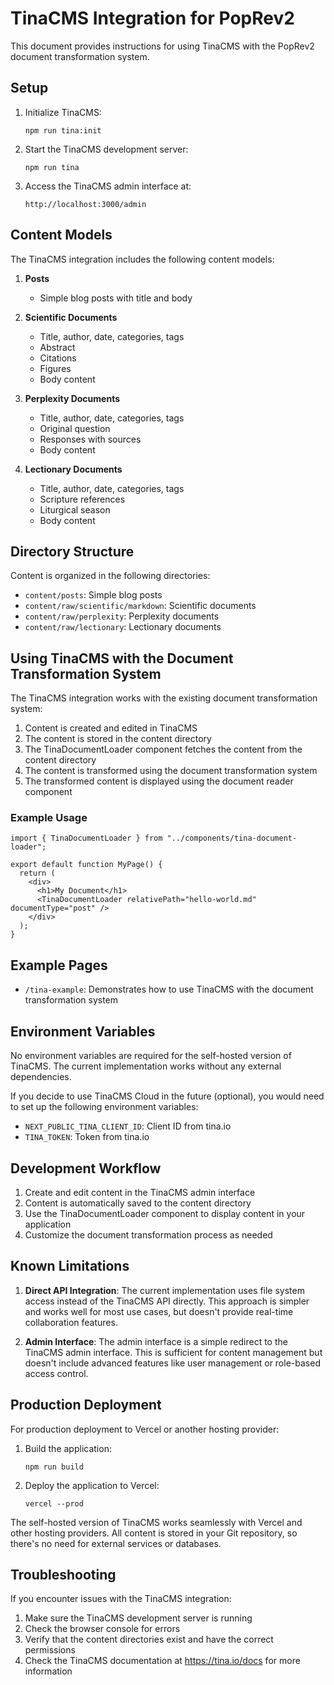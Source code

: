 # TinaCMS Integration for PopRev2

This document provides instructions for using TinaCMS with the PopRev2 document transformation system.

## Setup

1. Initialize TinaCMS:

   ```
   npm run tina:init
   ```

2. Start the TinaCMS development server:

   ```
   npm run tina
   ```

3. Access the TinaCMS admin interface at:
   ```
   http://localhost:3000/admin
   ```

## Content Models

The TinaCMS integration includes the following content models:

1. **Posts**

   - Simple blog posts with title and body

2. **Scientific Documents**

   - Title, author, date, categories, tags
   - Abstract
   - Citations
   - Figures
   - Body content

3. **Perplexity Documents**

   - Title, author, date, categories, tags
   - Original question
   - Responses with sources
   - Body content

4. **Lectionary Documents**
   - Title, author, date, categories, tags
   - Scripture references
   - Liturgical season
   - Body content

## Directory Structure

Content is organized in the following directories:

- `content/posts`: Simple blog posts
- `content/raw/scientific/markdown`: Scientific documents
- `content/raw/perplexity`: Perplexity documents
- `content/raw/lectionary`: Lectionary documents

## Using TinaCMS with the Document Transformation System

The TinaCMS integration works with the existing document transformation system:

1. Content is created and edited in TinaCMS
2. The content is stored in the content directory
3. The TinaDocumentLoader component fetches the content from the content directory
4. The content is transformed using the document transformation system
5. The transformed content is displayed using the document reader component

### Example Usage

```tsx
import { TinaDocumentLoader } from "../components/tina-document-loader";

export default function MyPage() {
  return (
    <div>
      <h1>My Document</h1>
      <TinaDocumentLoader relativePath="hello-world.md" documentType="post" />
    </div>
  );
}
```

## Example Pages

- `/tina-example`: Demonstrates how to use TinaCMS with the document transformation system

## Environment Variables

No environment variables are required for the self-hosted version of TinaCMS. The current implementation works without any external dependencies.

If you decide to use TinaCMS Cloud in the future (optional), you would need to set up the following environment variables:

- `NEXT_PUBLIC_TINA_CLIENT_ID`: Client ID from tina.io
- `TINA_TOKEN`: Token from tina.io

## Development Workflow

1. Create and edit content in the TinaCMS admin interface
2. Content is automatically saved to the content directory
3. Use the TinaDocumentLoader component to display content in your application
4. Customize the document transformation process as needed

## Known Limitations

1. **Direct API Integration**: The current implementation uses file system access instead of the TinaCMS API directly. This approach is simpler and works well for most use cases, but doesn't provide real-time collaboration features.

2. **Admin Interface**: The admin interface is a simple redirect to the TinaCMS admin interface. This is sufficient for content management but doesn't include advanced features like user management or role-based access control.

## Production Deployment

For production deployment to Vercel or another hosting provider:

1. Build the application:

   ```
   npm run build
   ```

2. Deploy the application to Vercel:
   ```
   vercel --prod
   ```

The self-hosted version of TinaCMS works seamlessly with Vercel and other hosting providers. All content is stored in your Git repository, so there's no need for external services or databases.

## Troubleshooting

If you encounter issues with the TinaCMS integration:

1. Make sure the TinaCMS development server is running
2. Check the browser console for errors
3. Verify that the content directories exist and have the correct permissions
4. Check the TinaCMS documentation at https://tina.io/docs for more information
